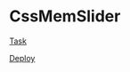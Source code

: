 # CssMemSlider

[Task](https://github.com/rolling-scopes-school/tasks/tree/master/tasks/css-mem-slider)

[Deploy](https://tretyakov-a.github.io/cssMemSlider/cssMemSlider/)